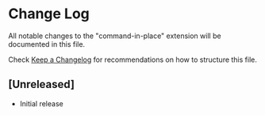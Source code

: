 # Change Log

All notable changes to the "command-in-place" extension will be documented in this file.

Check [Keep a Changelog](http://keepachangelog.com/) for recommendations on how to structure this file.

## [Unreleased]

- Initial release